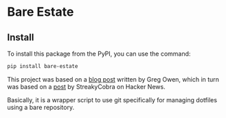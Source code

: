# Bare Estate

## Install

To install this package from the PyPI, you can use the command:

```sh
pip install bare-estate
```

This project was based on a [blog post](https://stegosaurusdormant.com/bare-git-repo/)
written by Greg Owen, which in turn was based on a
[post](https://news.ycombinator.com/item?id=11070797) by StreakyCobra on Hacker
News.

Basically, it is a wrapper script to use git specifically for managing dotfiles
using a bare repository.
